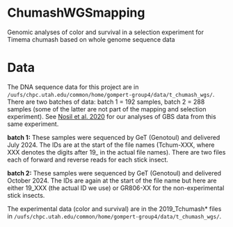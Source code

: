 # ChumashWGSmapping
Genomic analyses of color and survival in a selection experiment for Timema chumash based on whole genome sequence data
# Data

The DNA sequence data for this project are in `/uufs/chpc.utah.edu/common/home/gompert-group4/data/t_chumash_wgs/`. There are two batches of data: batch 1 = 192 samples, batch 2 = 288 samples (some of the latter are not part of the mapping and selection experiment). See [Nosil et al. 2020](https://www.proquest.com/docview/2473271380?pq-origsite=gscholar&fromopenview=true&sourcetype=Scholarly%20Journals) for our analyses of GBS data from this same experiment.

**batch 1:** These samples were sequenced by GeT (Genotoul) and delivered July 2024. The IDs are at the start of the file names (Tchum-XXX, where XXX denotes the digits after 19_ in the actual file names). There are two files each of forward and reverse reads for each stick insect. 

**batch 2:** These samples were sequenced by GeT (Genotoul) and delivered October 2024. The IDs are again at the start of the file name but here are either 19_XXX (the actual ID we use) or GR806-XX for the non-experimental stick insects.

The experimental data (color and survival) are in the 2019_Tchumash* files in `/uufs/chpc.utah.edu/common/home/gompert-group4/data/t_chumash_wgs/`.

